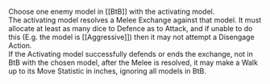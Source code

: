 Choose one enemy model in [[BtB]] with the activating model.  
The activating model resolves a Melee Exchange against that model. It must allocate at least as many dice to Defence as to Attack, and if unable to do this (E.g. the model is [[Aggressive]]) then it may not attempt a Disengage Action.  
If the Activating model successfully defends or ends the exchange, not in BtB with the chosen model, after the Melee is resolved, it may make a Walk up to its Move Statistic in inches, ignoring all models in BtB.
